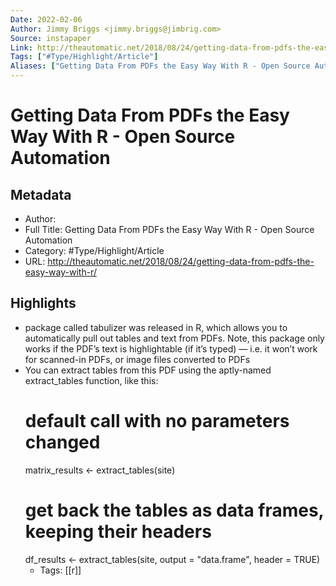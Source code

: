 ```yaml
---
Date: 2022-02-06
Author: Jimmy Briggs <jimmy.briggs@jimbrig.com>
Source: instapaper
Link: http://theautomatic.net/2018/08/24/getting-data-from-pdfs-the-easy-way-with-r/
Tags: ["#Type/Highlight/Article"]
Aliases: ["Getting Data From PDFs the Easy Way With R - Open Source Automation", "Getting Data From PDFs the Easy Way With R - Open Source Automation"]
---
```

# Getting Data From PDFs the Easy Way With R - Open Source Automation

## Metadata
- Author: 
- Full Title: Getting Data From PDFs the Easy Way With R - Open Source Automation
- Category: #Type/Highlight/Article
- URL: http://theautomatic.net/2018/08/24/getting-data-from-pdfs-the-easy-way-with-r/

## Highlights
- package called tabulizer was released in R, which allows you to automatically pull out tables and text from PDFs. Note, this package only works if the PDF’s text is highlightable (if it’s typed) — i.e. it won’t work for scanned-in PDFs, or image files converted to PDFs
- You can extract tables from this PDF using the aptly-named extract_tables function, like this:
  # default call with no parameters changed
  matrix_results <- extract_tables(site)
  # get back the tables as data frames, keeping their headers
  df_results <- extract_tables(site, output = "data.frame", header = TRUE)
    - Tags: [[r]] 

